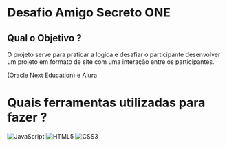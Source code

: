 # Desafio Amigo Secreto ONE

## Qual o Objetivo ? 
 O projeto serve para praticar a logica e desafiar o participante desenvolver um projeto em formato de site com uma interação entre os participantes.



(Oracle Next Education) e Alura   



# Quais ferramentas utilizadas para fazer ? 

![JavaScript](https://img.shields.io/badge/javascript-%23323330.svg?style=for-the-badge&logo=javascript&logoColor=%23F7DF1E) ![HTML5](https://img.shields.io/badge/html5-%23E34F26.svg?style=for-the-badge&logo=html5&logoColor=white) ![CSS3](https://img.shields.io/badge/css3-%231572B6.svg?style=for-the-badge&logo=css3&logoColor=white)
